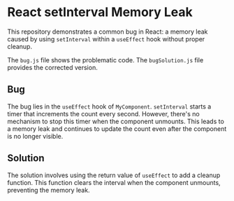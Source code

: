 # React setInterval Memory Leak
This repository demonstrates a common bug in React: a memory leak caused by using `setInterval` within a `useEffect` hook without proper cleanup.

The `bug.js` file shows the problematic code. The `bugSolution.js` file provides the corrected version.

## Bug
The bug lies in the `useEffect` hook of `MyComponent`.  `setInterval` starts a timer that increments the count every second. However, there's no mechanism to stop this timer when the component unmounts.  This leads to a memory leak and continues to update the count even after the component is no longer visible.

## Solution
The solution involves using the return value of `useEffect` to add a cleanup function. This function clears the interval when the component unmounts, preventing the memory leak.